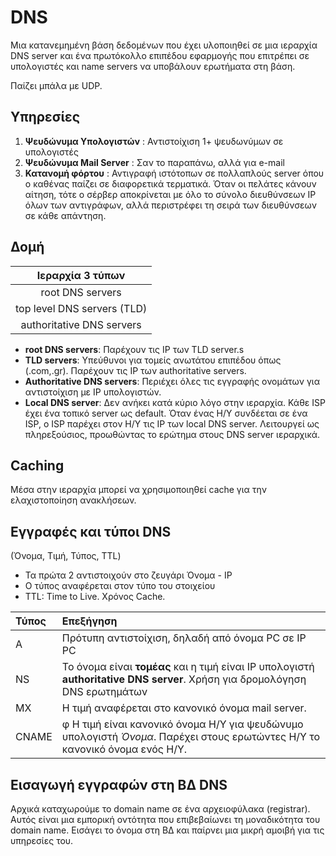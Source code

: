 # DNS

Μια κατανεμημένη βάση δεδομένων που έχει υλοποιηθεί σε μια ιεραρχία DNS server  και ένα πρωτόκολλο επιπέδου εφαρμογής που επιτρέπει σε υπολογιστές και name servers να υποβάλουν ερωτήματα στη βάση.   

Παίζει μπάλα με UDP.

## Υπηρεσίες 
1. **Ψευδώνυμα Υπολογιστών** : Αντιστοίχιση 1+ ψευδωνύμων σε υπολογιστές
2. **Ψευδώνυμα Mail Server** : Σαν το παραπάνω, αλλά για e-mail
3. **Κατανομή φόρτου** : Αντιγραφή ιστότοπων σε πολλαπλούς server όπου ο καθένας παίζει σε διαφορετικά τερματικά. Όταν οι πελάτες κάνουν αίτηση, τότε ο σέρβερ αποκρίνεται με όλο το σύνολο διευθύνσεων IP όλων των αντιγράφων, αλλά περιστρέφει τη σειρά των διευθύνσεων σε κάθε απάντηση.

## Δομή 

|      Ιεραρχία 3 τύπων       |
| :-------------------------: |
|      root DNS servers       |
| top level DNS servers (TLD) |
|  authoritative DNS servers  |

- **root DNS servers**: Παρέχουν τις IP των TLD server.s
- **TLD servers**: Υπεύθυνοι για τομείς ανωτάτου επιπέδου όπως (.com,.gr). Παρέχουν τις IP των authoritative servers.
- **Authoritative DNS servers**: Περιέχει όλες τις εγγραφής ονομάτων για αντιστοίχιση με IP υπολογιστών.
- **Local DNS server**: Δεν ανήκει κατά κύριο λόγο στην ιεραρχία. Κάθε ISP έχει ένα τοπικό server ως default. Όταν ένας Η/Υ συνδέεται σε ένα ISP, ο ISP παρέχει στον Η/Υ τις IP των local DNS server. Λειτουργεί ως πληρεξούσιος, προωθώντας το ερώτημα στους DNS server ιεραρχικά.

## Caching 

Μέσα στην ιεραρχία μπορεί να χρησιμοποιηθεί cache για την ελαχιστοποίηση ανακλήσεων.

## Εγγραφές και τύποι DNS

(Όνομα, Τιμή, Τύπος, TTL)

- Τα πρώτα 2 αντιστοιχούν στο ζευγάρι Όνομα - IP
- Ο τύπος αναφέρεται στον τύπο του στοιχείου
- TTL: Time to Live. Χρόνος Cache.

| Τύπος | Επεξήγηση                                                                                                                   |
| :---- | :-------------------------------------------------------------------------------------------------------------------------- |
| A     | Πρότυπη αντιστοίχιση, δηλαδή από όνομα PC σε IP PC                                                                          |
| NS    | Το όνομα είναι **τομέας** και η τιμή είναι IP υπολογιστή **authoritative DNS server**. Χρήση για δρομολόγηση DNS ερωτημάτων |
| MX    | Η τιμή αναφέρεται στο κανονικό όνομα mail server.                                                                           |
| CNAME | φ Η τιμή είναι κανονικό όνομα Η/Υ για ψευδώνυμο υπολογιστή *Όνομα*. Παρέχει στους ερωτώντες Η/Υ το κανονικό όνομα ενός Η/Υ. |

## Εισαγωγή εγγραφών στη ΒΔ DNS

Αρχικά καταχωρούμε το domain name σε ένα αρχειοφύλακα (registrar). Αυτός είναι μια εμπορική οντότητα που επιβεβαίωνει τη μοναδικότητα του domain name. Εισάγει το όνομα στη ΒΔ και παίρνει μια μικρή αμοιβή για τις υπηρεσίες του.

